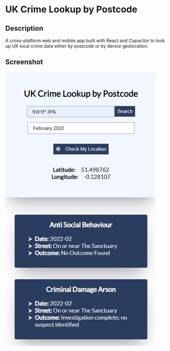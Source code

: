 # UK Crime Lookup by Postcode
## Description
A cross-platform web and mobile app built with React and Capacitor to look up UK local crime data either by postcode or by device geolocation.

## Screenshot
![screenshot](./screenshot.png)